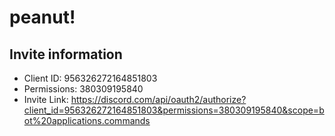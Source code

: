# peanut!

## Invite information
- Client ID: 956326272164851803
- Permissions: 380309195840
- Invite Link: https://discord.com/api/oauth2/authorize?client_id=956326272164851803&permissions=380309195840&scope=bot%20applications.commands